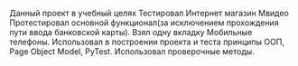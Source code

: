 Данный проект в учебный целях
Тестировал Интернет магазин Мвидео
Протестировал основной функционал(за исключением прохождения пути ввода банковской карты). Взял одну вкладку Мобильные телефоны. 
Использовал в построении проекта и теста принципы ООП, Page Object Model, PyTest.
Использовал проверочные методы.
